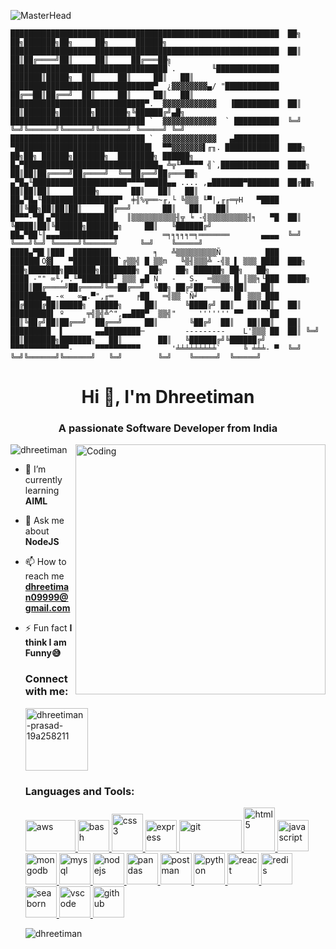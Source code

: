 ![MasterHead](https://github.blog/wp-content/uploads/2021/01/102393310-07478b80-3f8d-11eb-84eb-392d555ebd29.png?resize=1200%2C630)
```
████████████████████████████████████████████████████████████  ██╗  ██╗███████╗██╗     ██╗      ██████╗
████████████████████████████████████████████████████████████  ██║  ██║██╔════╝██║     ██║     ██╔═══██╗
███████████████████████████████████`.        ╙██████████████  ███████║█████╗  ██║     ██║     ██║   ██║
████████████████████████████████▀  ¿▓▓▓▓▓▓▓▓▄/ "████████████  ██╔══██║██╔══╝  ██║     ██║     ██║   ██║
██████████████████████████████▀.  ▓▓▓▓▓▓▓▓▓▓▓▓   ▐██████████  ██║  ██║███████╗███████╗███████╗╚██████╔╝▄█╗
██████████████████████████████ `  ▓▓▓▓▓▓▓▓▓▓▓▓  ` ██████████  ╚═╝  ╚═╝╚══════╝╚══════╝╚══════╝ ╚═════╝ ╚═╝
██████████████████████████████ `  ▓▓▓▓▓▓▓▓▓▓▓▓   ▄██████████
▀██████████████████████████████▌  ▀▀▓▓▓▓▓▓▓▌╓╖. ████████████  ███╗   ██╗██╗ ██████╗███████╗  ████████╗ ██████╗
█▄▀██████████████████████████████▄ ╩╦╙▀▀▀▀▀ ╣`,█████████████  ████╗  ██║██║██╔════╝██╔════╝  ╚══██╔══╝██╔═══██╗
▄▀█▄╙█████████████████████▀▀▀▀█████▄▄ .... ,▄███████▀███████  ██╔██╗ ██║██║██║     █████╗       ██║   ██║   ██║
██▄▀█▄╙█████████████████▀  ╪╢%╦══~╓,└ ╚▒▒▒ ╙▀|,╓╓═╤H   ▀████  ██║╚██╗██║██║██║     ██╔══╝       ██║   ██║   ██║
█▀▀▀-▀█▌▄▀█████████████   ║▒▒▒▒▒▒▒▒▒▒╢╦ ╘ -╣▒▒▒▒▒▒▒▒▒╢╕   ▀█  ██║ ╚████║██║╚██████╗███████╗     ██║   ╚██████╔╝
██▄▀██└║▄▄▄████████████▄          ═╕╕╕╕╕═╕═══════       ▄▄▄▄  ╚═╝  ╚═══╝╚═╝ ╚═════╝╚══════╝     ╚═╝    ╚═════╝
████▄▀█▌║███  ████████▌         ╕   ╩▒▒▒▒▒▒▒▒▒Ñ          ███
██████▌Ö▓▌   ▀██████████`╔▒▒╣ █ ▒▒m   ╚▒╢▒▒▒╩ -╣▒ ▌ ▒▒▒ ████  ███╗   ███╗███████╗███████╗████████╗  ██╗   ██╗ ██████╗ ██╗   ██╗
████ -"" ∞╙,▀.╙▀███████╜ ▒▒▒ ▄█ Ñ   -   S.  ═▒▒▒▒ █ ║▒▒╕└███  ████╗ ████║██╔════╝██╔════╝╚══██╔══╝  ╚██╗ ██╔╝██╔═══██╗██║   ██║
████████▄ -«   ∞▄.▀",╓═     ╒██   ═╣▒▒ `Ñ╛        █▌ ▒▒▒ ███  ██╔████╔██║█████╗  █████╗     ██║      ╚████╔╝ ██║   ██║██║   ██║
█████████▌ º     ╤╣▒╣╩^",▄▄███▀  ▒▒╣"     ''''''' ▀▀     `██  ██║╚██╔╝██║██╔══╝  ██╔══╝     ██║       ╚██╔╝  ██║   ██║██║   ██║
█████████  ▌       ▄▄████████─         ---------    L'▒▒▒ ██  ██║ ╚═╝ ██║███████╗███████╗   ██║        ██║   ╚██████╔╝╚██████╔╝
▀▀▀▀▀▀▀▀▀▀▀▀▀-     ▀▀▀▀▀▀▀▀▀▀       '╧╧╧╧╧╧╧╧╧`     ╚ ╧╧╧- ▀  ╚═╝     ╚═╝╚══════╝╚══════╝   ╚═╝        ╚═╝    ╚═════╝  ╚═════╝
```
<h1 align="center">Hi 👋, I'm Dhreetiman</h1>
<h3 align="center">A passionate Software Developer from India</h3>
<img align="right" alt="Coding" width="400" src="https://mir-s3-cdn-cf.behance.net/project_modules/disp/1e166b113111309.60217f715c007.gif">

<p align="left"> <img src="https://komarev.com/ghpvc/?username=dhreetiman&label=Profile%20views&color=0e75b6&style=flat" alt="dhreetiman" /> </p>

- 🌱 I’m currently learning **AIML**

- 💬 Ask me about **NodeJS**

- 📫 How to reach me **dhreetiman09999@gmail.com**

- ⚡ Fun fact **I think I am Funny😅**

    <h3 align="left">Connect with me:</h3>
    <p align="left">
        <a href="https://linkedin.com/in/dhreetiman-prasad-19a258211" target="blank"><img align="center"
                src="https://user-images.githubusercontent.com/74038190/235294012-0a55e343-37ad-4b0f-924f-c8431d9d2483.gif"
                alt="dhreetiman-prasad-19a258211" height="100" width="100" /></a>
    </p>

    <h3 align="left">Languages and Tools:</h3>
    <p align="left"> <a href="https://aws.amazon.com" target="_blank" rel="noreferrer"> <img
                src="https://upload.wikimedia.org/wikipedia/commons/thumb/9/93/Amazon_Web_Services_Logo.svg/1024px-Amazon_Web_Services_Logo.svg.png"
                alt="aws" width="80" height="50" /> </a> <a href="https://www.gnu.org/software/bash/" target="_blank"
            rel="noreferrer"> <img src="https://www.vectorlogo.zone/logos/gnu_bash/gnu_bash-icon.svg" alt="bash"
                width="50" height="50" /> </a> <a href="https://www.w3schools.com/css/" target="_blank"
            rel="noreferrer"> <img
                src="https://upload.wikimedia.org/wikipedia/commons/thumb/3/3d/CSS.3.svg/1200px-CSS.3.svg.png"
                alt="css3" width="50" height="60" /> </a> <a href="https://expressjs.com" target="_blank"
            rel="noreferrer"> <img
                src="https://w7.pngwing.com/pngs/925/447/png-transparent-express-js-node-js-javascript-mongodb-node-js-text-trademark-logo.png"
                alt="express" width="50" height="50" /> </a> <a href="https://git-scm.com/" target="_blank"
            rel="noreferrer"> <img src="https://user-images.githubusercontent.com/74038190/212281775-b468df30-4edc-4bf8-a4ee-f52e1aaddc86.gif" alt="git" width="100"
                height="50" /> </a> <a href="https://www.w3.org/html/" target="_blank" rel="noreferrer"> <img
                src="https://upload.wikimedia.org/wikipedia/commons/thumb/6/61/HTML5_logo_and_wordmark.svg/2048px-HTML5_logo_and_wordmark.svg.png"
                alt="html5" width="50" height="70" /> </a> <a
            href="https://developer.mozilla.org/en-US/docs/Web/JavaScript" target="_blank" rel="noreferrer"> <img
                src="https://user-images.githubusercontent.com/74038190/212257454-16e3712e-945a-4ca2-b238-408ad0bf87e6.gif"
                alt="javascript" width="50" height="50" /> </a> <a href="https://www.mongodb.com/" target="_blank"
            rel="noreferrer"> <img
                src="https://www.svgviewer.dev/static-svgs/34566/mongodb.svg"
                alt="mongodb" width="50" height="50" /> </a> <a href="https://www.mysql.com/" target="_blank"
            rel="noreferrer"> <img
                src="https://icons-for-free.com/download-icon-development+logo+mysql+icon-1320184807686758112_512.png"
                alt="mysql" width="50" height="50" /> </a> <a href="https://nodejs.org" target="_blank"
            rel="noreferrer"> <img
                src="https://user-images.githubusercontent.com/74038190/212257460-738ff738-247f-4445-a718-cdd0ca76e2db.gif"
                alt="nodejs" width="50" height="50" /> </a> <a href="https://pandas.pydata.org/" target="_blank"
            rel="noreferrer"> <img
                src="https://upload.wikimedia.org/wikipedia/commons/thumb/2/22/Pandas_mark.svg/1200px-Pandas_mark.svg.png"
                alt="pandas" width="50" height="50" /> </a> <a href="https://postman.com" target="_blank"
            rel="noreferrer"> <img src="https://www.vectorlogo.zone/logos/getpostman/getpostman-icon.svg" alt="postman"
                width="50" height="50" /> </a> <a href="https://www.python.org" target="_blank" rel="noreferrer"> <img
                src="https://user-images.githubusercontent.com/74038190/212257472-08e52665-c503-4bd9-aa20-f5a4dae769b5.gif"
                alt="python" width="50" height="50" /> </a> <a href="https://reactjs.org/" target="_blank"
            rel="noreferrer"> <img
                src="https://upload.wikimedia.org/wikipedia/commons/thumb/a/a7/React-icon.svg/2300px-React-icon.svg.png"
                alt="react" width="50" height="50" /> </a> <a href="https://redis.io" target="_blank" rel="noreferrer">
            <img src="https://cdn.freebiesupply.com/logos/thumbs/2x/redis-logo.png"
                alt="redis" width="50" height="50" /> </a> <a href="https://seaborn.pydata.org/" target="_blank"
            rel="noreferrer"> <img src="https://seaborn.pydata.org/_images/logo-mark-lightbg.svg" alt="seaborn"
                width="50" height="50" /> </a> <a href="https://code.visualstudio.com/" target="_blank"
            rel="noreferrer"> <img src="https://user-images.githubusercontent.com/74038190/212257465-7ce8d493-cac5-494e-982a-5a9deb852c4b.gif" alt="vscode"
                width="50" height="50" /> </a> <a href="https://wwww.github.com/" target="_blank"
            rel="noreferrer"> <img src="https://user-images.githubusercontent.com/74038190/212257468-1e9a91f1-b626-4baa-b15d-5c385dfa7ed2.gif" alt="github"
                width="50" height="50" /> </a> </p>

    <p><img align="center" src="https://github-readme-streak-stats.herokuapp.com/?user=dhreetiman&" alt="dhreetiman" />
    </p>

